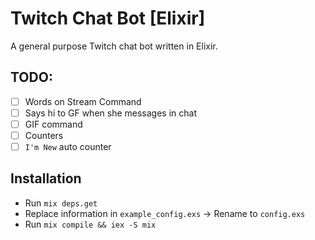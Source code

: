 # Twitch Chat Bot [Elixir]
A general purpose Twitch chat bot written in Elixir.

## TODO:
-   [ ] Words on Stream Command
-   [ ] Says hi to GF when she messages in chat
-   [ ] GIF command
-   [ ] Counters
-   [ ] `I'm New` auto counter

## Installation
-   Run `mix deps.get`
-   Replace information in `example_config.exs` -> Rename to `config.exs`
-   Run `mix compile && iex -S mix`
